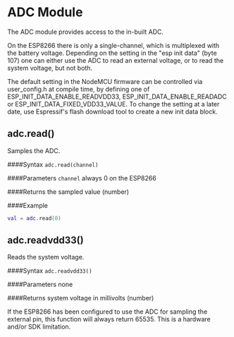 # ADC Module
The ADC module provides access to the in-built ADC.

On the ESP8266 there is only a single-channel, which is multiplexed with the battery voltage. Depending on the setting in the "esp init data" (byte 107) one can either use the ADC to read an external voltage, or to read the system voltage, but not both.

The default setting in the NodeMCU firmware can be controlled via user_config.h at compile time, by defining one of ESP_INIT_DATA_ENABLE_READVDD33, ESP_INIT_DATA_ENABLE_READADC or ESP_INIT_DATA_FIXED_VDD33_VALUE. To change the setting at a later date, use Espressif's flash download tool to create a new init data block.

## adc.read()

Samples the ADC.

####Syntax
`adc.read(channel)`

####Parameters
`channel` always 0 on the ESP8266

####Returns
the sampled value (number)

####Example
```lua
val = adc.read(0)
```

## adc.readvdd33()

Reads the system voltage.

####Syntax
`adc.readvdd33()`

####Parameters
none

####Returns
system voltage in millivolts (number)

If the ESP8266 has been configured to use the ADC for sampling the external pin, this function will always return 65535. This is a hardware and/or SDK limitation.